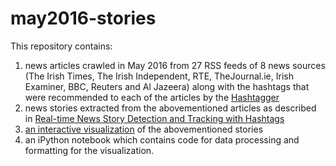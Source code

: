 # may2016-stories

This repository contains:<br>
1. news articles crawled in May 2016 from 27 RSS feeds of 8 news sources (The Irish Times, The Irish Independent, RTE, TheJournal.ie, Irish Examiner, BBC, Reuters and Al Jazeera) along with the hashtags that were recommended to each of the articles by the [Hashtagger](http://dl.acm.org/citation.cfm?id=2882982)<br>
2. news stories extracted from the abovementioned articles as described in [Real-time News Story Detection and Tracking with Hashtags]()<br>
3. [an interactive visualization](https://gevra.github.io/may2016-stories/) of the abovementioned stories<br>
4. an iPython notebook which contains code for data processing and formatting for the visualization.
